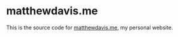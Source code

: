 matthewdavis.me
==========

This is the source code for [matthewdavis.me](http://matthewdavis.me), my personal website.
